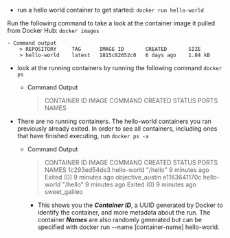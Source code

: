 - run a hello world container to get started:
```docker run hello-world```

Run the following command to take a look at the container image it pulled from Docker Hub:
```docker images```

	- Command output
		> REPOSITORY     TAG      IMAGE ID       CREATED       SIZE
		> hello-world    latest   1815c82652c0   6 days ago    1.84 kB

- look at the running containers by running the following command
```docker ps```

	- Command Output
		> CONTAINER ID        IMAGE               COMMAND             CREATED             STATUS              PORTS               NAMES


- There are no running containers. The hello-world containers you ran previously already exited. In order to see all containers, including ones that have finished executing, run ```docker ps -a```

	- Command Output
		> CONTAINER ID   IMAGE         COMMAND    CREATED         STATUS                     PORTS     NAMES
		> 1c293ed54de3   hello-world   "/hello"   9 minutes ago   Exited (0) 9 minutes ago             objective_austin
		> e1163641170c   hello-world   "/hello"   9 minutes ago   Exited (0) 9 minutes ago             sweet_galileo

		- This shows you the ***Container ID***, a UUID generated by Docker to identify the container, and more metadata about the run. The container ***Names*** are also randomly generated but can be specified with docker run --name [container-name] hello-world.

